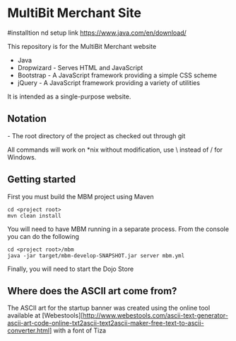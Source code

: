 # MultiBit Merchant Site

#installtion nd setup link
https://www.java.com/en/download/

This repository is for the MultiBit Merchant website

* Java
* Dropwizard - Serves HTML and JavaScript
* Bootstrap - A JavaScript framework providing a simple CSS scheme
* jQuery - A JavaScript framework providing a variety of utilities

It is intended as a single-purpose website.

## Notation

<project root> - The root directory of the project as checked out through git

All commands will work on *nix without modification, use \ instead of / for Windows.

## Getting started

First you must build the MBM project using Maven

    cd <project root>
    mvn clean install

You will need to have MBM running in a separate process. From the console you can do the following

    cd <project root>/mbm
    java -jar target/mbm-develop-SNAPSHOT.jar server mbm.yml

Finally, you will need to start the Dojo Store

## Where does the ASCII art come from?

The ASCII art for the startup banner was created using the online tool available at
[Webestools][http://www.webestools.com/ascii-text-generator-ascii-art-code-online-txt2ascii-text2ascii-maker-free-text-to-ascii-converter.html]
with a font of Tiza
